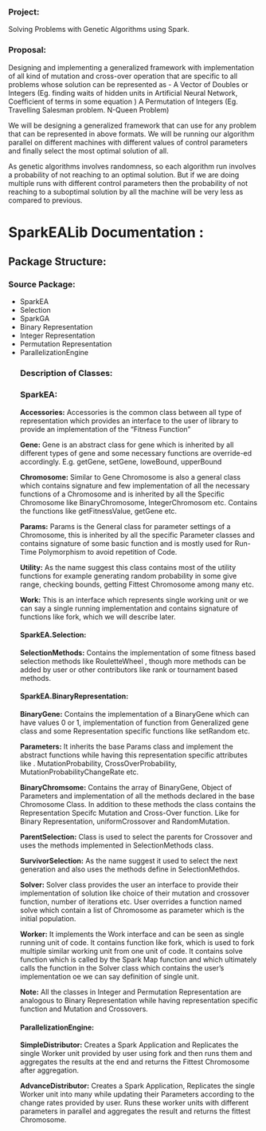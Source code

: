<h3>Project:</h3> Solving Problems with Genetic Algorithms using Spark.

<h3>Proposal:</h3> Designing and implementing a generalized framework with implementation of all kind of mutation and cross-over operation that are specific to all problems whose solution can be represented as -
A Vector of Doubles or Integers (Eg. finding waits of hidden units in Artificial Neural Network, Coefficient of terms in some equation )
A Permutation of Integers (Eg. Travelling Salesman problem. N-Queen Problem)

We will be designing a generalized framework that can use for any problem that can be represented in above formats. We will be running our algorithm parallel on different machines with different values of control parameters and finally select the most optimal solution of all.

As genetic algorithms involves randomness, so each algorithm run involves a probability of not reaching to an optimal solution. But if we are doing multiple runs with different control parameters then the probability of not reaching to a suboptimal solution by all the machine will be very less as compared to previous.  


<h1>SparkEALib Documentation :</h1>

<h2>Package Structure:</h2>

<h3>Source Package:</h3>
<ul>
<li>SparkEA</li>
<li>Selection</li>
<li>SparkGA</li>
<li>Binary Representation</li>
<li>Integer Representation</li>
<li>Permutation Representation</li> 
<li>ParallelizationEngine</li>



<h3>Description of Classes:</h3>

<h3>SparkEA:</h3>

<b>Accessories:</b> Accessories is the common class between all type of representation which provides an interface to the user of library to provide an implementation of the “Fitness Function”

<b>Gene:</b> Gene is an abstract class for gene which is inherited by all different types of gene and some necessary functions are override-ed accordingly. E.g. getGene, setGene, loweBound, upperBound

<b>Chromosome:</b> Similar to Gene Chromosome is also a general class which contains signature and few implementation of all the necessary functions of a Chromosome and is inherited by all the Specific Chromosome like BinaryChromosome, IntegerChromosom etc. Contains the functions like getFitnessValue, getGene etc.

<b>Params:</b> Params is the General class for parameter settings of a Chromosome, this is inherited by all the specific Parameter classes and contains signature of some basic function and is mostly used for Run-Time Polymorphism to avoid repetition of Code.

<b>Utility:</b> As the name suggest this class contains most of the utility functions for example generating random probability in some give range, checking bounds, getting Fittest Chromosome among many etc.

<b>Work:</b> This is an interface which represents single working unit or we can say a single running implementation and contains signature of functions like fork, which we will describe later. 



<h4>SparkEA.Selection:</h4>

<b>SelectionMethods:</b> Contains the implementation of some fitness based selection methods like RouletteWheel , though more methods can be added by user or other contributors like rank or tournament based methods.

  
<h4>SparkEA.BinaryRepresentation:</h4>

<b>BinaryGene:</b> Contains the implementation of a BinaryGene which can have values 0 or 1, implementation of function from Generalized gene class and some Representation specific functions like setRandom etc.

<b>Parameters:</b> It inherits the base Params class and implement the abstract functions while having this representation specific attributes like . MutationProbability, CrossOverProbability, MutationProbabilityChangeRate etc.  

<b>BinaryChromsome:</b> Contains the array of BinaryGene, Object of Parameters and implementation of all the methods declared in the base Chromosome Class. In addition to these methods the class contains the Representation Specifc Mutation and Cross-Over function. Like for Binary Representation, uniformCrossover and RandomMutation.

<b>ParentSelection:</b> Class is used to select the parents for Crossover and uses the methods implemented in SelectionMethods class. 

<b>SurvivorSelection:</b> As the name suggest it used to select the next generation and also uses the methods define in SelectionMethdos.

<b>Solver:</b> Solver class provides the user an interface to provide their implementation of solution like choice of their mutation and crossover function, number of iterations etc. User overrides a function named solve which contain a list of Chromosome as parameter which is the initial population.

<b>Worker:</b>  It implements the Work interface and can be seen as single running unit of code. It contains function like fork, which is used to fork multiple similar working unit from one unit of code. It contains solve function which is called by the Spark Map function and which ultimately calls the function in the Solver class which contains the user’s implementation oe we can say definition of single unit.


<b>Note:</b> All the classes in Integer and Permutation Representation are analogous to Binary Representation while having representation specific function and Mutation and Crossovers.

<h4>ParallelizationEngine:</h4> 

<b>SimpleDistributor:</b> Creates a Spark Application and Replicates the single Worker unit provided by user using fork and then runs them and aggregates the results at the end and returns the Fittest Chromosome after aggregation.

<b>AdvanceDistributor:</b> Creates a Spark Application, Replicates the single Worker unit into many while updating their Parameters according to the change rates provided by user. Runs these worker units with different parameters in parallel and aggregates the result and returns the fittest Chromosome.

